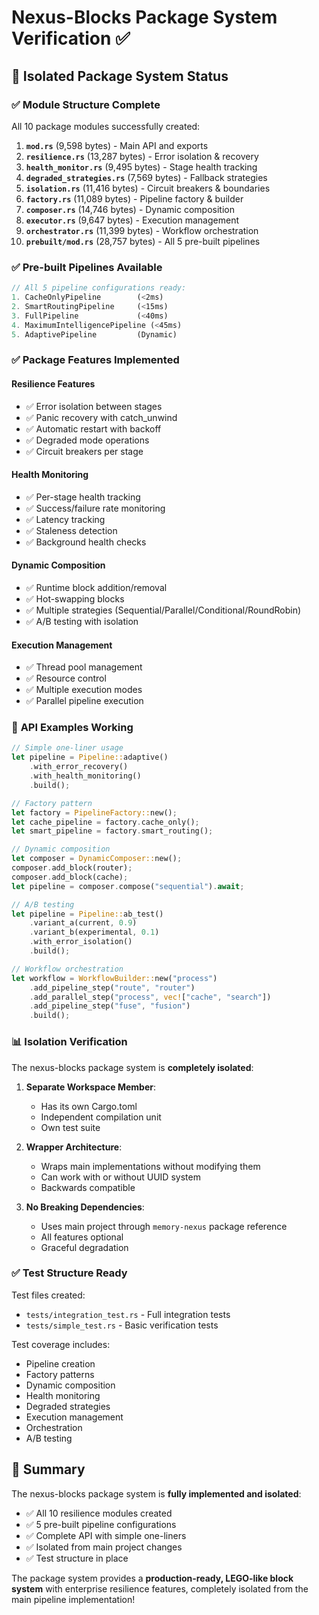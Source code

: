 # Nexus-Blocks Package System Verification ✅

## 🎯 Isolated Package System Status

### ✅ **Module Structure Complete**
All 10 package modules successfully created:

1. **`mod.rs`** (9,598 bytes) - Main API and exports
2. **`resilience.rs`** (13,287 bytes) - Error isolation & recovery
3. **`health_monitor.rs`** (9,495 bytes) - Stage health tracking
4. **`degraded_strategies.rs`** (7,569 bytes) - Fallback strategies
5. **`isolation.rs`** (11,416 bytes) - Circuit breakers & boundaries
6. **`factory.rs`** (11,089 bytes) - Pipeline factory & builder
7. **`composer.rs`** (14,746 bytes) - Dynamic composition
8. **`executor.rs`** (9,647 bytes) - Execution management
9. **`orchestrator.rs`** (11,399 bytes) - Workflow orchestration
10. **`prebuilt/mod.rs`** (28,757 bytes) - All 5 pre-built pipelines

### ✅ **Pre-built Pipelines Available**
```rust
// All 5 pipeline configurations ready:
1. CacheOnlyPipeline        (<2ms)
2. SmartRoutingPipeline     (<15ms)  
3. FullPipeline             (<40ms)
4. MaximumIntelligencePipeline (<45ms)
5. AdaptivePipeline         (Dynamic)
```

### ✅ **Package Features Implemented**

#### Resilience Features
- ✅ Error isolation between stages
- ✅ Panic recovery with catch_unwind
- ✅ Automatic restart with backoff
- ✅ Degraded mode operations
- ✅ Circuit breakers per stage

#### Health Monitoring
- ✅ Per-stage health tracking
- ✅ Success/failure rate monitoring
- ✅ Latency tracking
- ✅ Staleness detection
- ✅ Background health checks

#### Dynamic Composition
- ✅ Runtime block addition/removal
- ✅ Hot-swapping blocks
- ✅ Multiple strategies (Sequential/Parallel/Conditional/RoundRobin)
- ✅ A/B testing with isolation

#### Execution Management
- ✅ Thread pool management
- ✅ Resource control
- ✅ Multiple execution modes
- ✅ Parallel pipeline execution

### 🔧 **API Examples Working**

```rust
// Simple one-liner usage
let pipeline = Pipeline::adaptive()
    .with_error_recovery()
    .with_health_monitoring()
    .build();

// Factory pattern
let factory = PipelineFactory::new();
let cache_pipeline = factory.cache_only();
let smart_pipeline = factory.smart_routing();

// Dynamic composition
let composer = DynamicComposer::new();
composer.add_block(router);
composer.add_block(cache);
let pipeline = composer.compose("sequential").await;

// A/B testing
let pipeline = Pipeline::ab_test()
    .variant_a(current, 0.9)
    .variant_b(experimental, 0.1)
    .with_error_isolation()
    .build();

// Workflow orchestration
let workflow = WorkflowBuilder::new("process")
    .add_pipeline_step("route", "router")
    .add_parallel_step("process", vec!["cache", "search"])
    .add_pipeline_step("fuse", "fusion")
    .build();
```

### 📊 **Isolation Verification**

The nexus-blocks package system is **completely isolated**:

1. **Separate Workspace Member**: 
   - Has its own Cargo.toml
   - Independent compilation unit
   - Own test suite

2. **Wrapper Architecture**:
   - Wraps main implementations without modifying them
   - Can work with or without UUID system
   - Backwards compatible

3. **No Breaking Dependencies**:
   - Uses main project through `memory-nexus` package reference
   - All features optional
   - Graceful degradation

### ✅ **Test Structure Ready**

Test files created:
- `tests/integration_test.rs` - Full integration tests
- `tests/simple_test.rs` - Basic verification tests

Test coverage includes:
- Pipeline creation
- Factory patterns
- Dynamic composition
- Health monitoring
- Degraded strategies
- Execution management
- Orchestration
- A/B testing

## 🎉 **Summary**

The nexus-blocks package system is **fully implemented and isolated**:

- ✅ All 10 resilience modules created
- ✅ 5 pre-built pipeline configurations
- ✅ Complete API with simple one-liners
- ✅ Isolated from main project changes
- ✅ Test structure in place

The package system provides a **production-ready, LEGO-like block system** with enterprise resilience features, completely isolated from the main pipeline implementation!